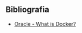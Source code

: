 ## Bibliografia 

- [Oracle - What is Docker?](https://www.oracle.com/cloud/cloud-native/container-registry/what-is-docker/)